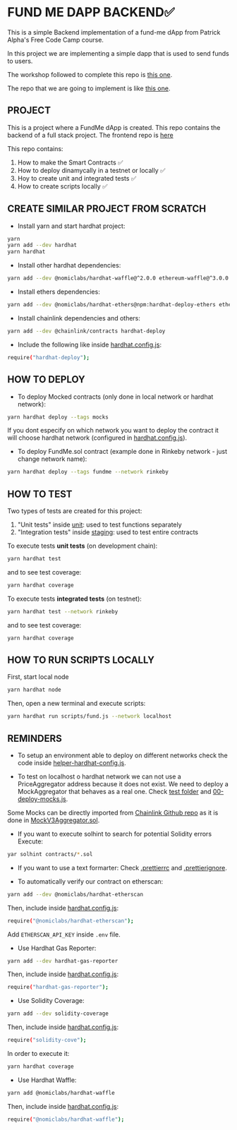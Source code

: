 # FUND ME DAPP BACKEND✅

This is a simple Backend implementation of a fund-me dApp from Patrick Alpha's Free Code Camp course.

In this project we are implementing a simple dapp that is used to send funds to users.

The workshop followed to complete this repo is [this one](https://github.com/PatrickAlphaC/hardhat-fund-me-fcc).

The repo that we are going to implement is like [this one](https://www.youtube.com/watch?v=gyMwXuJrbJQ&t=15996s).

## PROJECT

This is a project where a FundMe dApp is created. This repo contains the backend of a full stack project. The frontend repo is [here](https://github.com/JMariadlcs/html-fund-me-fcc)

This repo contains:

1. How to make the Smart Contracts ✅
2. How to deploy dinamycally in a testnet or locally ✅
3. Hoy to create unit and integrated tests ✅
4. How to create scripts locally ✅

## CREATE SIMILAR PROJECT FROM SCRATCH

-   Install yarn and start hardhat project:

```bash
yarn
yarn add --dev hardhat
yarn hardhat
```

-   Install other hardhat dependencies:

```bash
yarn add --dev @nomiclabs/hardhat-waffle@^2.0.0 ethereum-waffle@^3.0.0 chai@^4.2.0 @nomiclabs/hardhat-ethers@^2.0.0 ethers@^5.0.0 @nomiclabs/hardhat-etherscan@^3.0.0 dotenv@^16.0.0 eslint@^7.29.0 eslint-config-prettier@^8.3.0 eslint-config-standard@^16.0.3 eslint-plugin-import@^2.23.4 eslint-plugin-node@^11.1.0 eslint-plugin-prettier@^3.4.0 eslint-plugin-promise@^5.1.0 hardhat-gas-reporter@^1.0.4 prettier@^2.3.2 prettier-plugin-solidity@^1.0.0-beta.13 solhint@^3.3.6 solidity-coverage@^0.7.16
```

-   Install ethers dependencies:

```bash
yarn add --dev @nomiclabs/hardhat-ethers@npm:hardhat-deploy-ethers ethers
```

-   Install chainlink dependencies and others:

```bash
yarn add --dev @chainlink/contracts hardhat-deploy
```

-   Include the following like inside [hardhat.config.js](https://github.com/JMariadlcs/fund-me-dapp/blob/main/hardhat.config.js):

```bash
require("hardhat-deploy");
```

## HOW TO DEPLOY

-   To deploy Mocked contracts (only done in local network or hardhat network):

```bash
yarn hardhat deploy --tags mocks
```

If you dont especify on which network you want to deploy the contract it will choose hardhat network (configured in [hardhat.config.js](https://github.com/JMariadlcs/fund-me-dapp/blob/main/hardhat.config.js)).

-   To deploy FundMe.sol contract (example done in Rinkeby network - just change network name):

```bash
yarn hardhat deploy --tags fundme --network rinkeby
```

## HOW TO TEST

Two types of tests are created for this project:

1. "Unit tests" inside [unit](https://github.com/JMariadlcs/fund-me-dapp/tree/main/test/unit): used to test functions separately
2. "Integration tests" inside [staging](https://github.com/JMariadlcs/fund-me-dapp/tree/main/test/staging): used to test entire contracts

To execute tests **unit tests** (on development chain):

```bash
yarn hardhat test
```

and to see test coverage:

```bash
yarn hardhat coverage
```

To execute tests **integrated tests** (on testnet):

```bash
yarn hardhat test --network rinkeby
```

and to see test coverage:

```bash
yarn hardhat coverage
```

## HOW TO RUN SCRIPTS LOCALLY

First, start local node

```bash
yarn hardhat node
```

Then, open a new terminal and execute scripts:

```bash
yarn hardhat run scripts/fund.js --network localhost
```

## REMINDERS

-   To setup an environment able to deploy on different networks check the code inside [helper-hardhat-config.js](https://github.com/JMariadlcs/fund-me-dapp/blob/main/helper-hardhat-config.js).

-   To test on localhost o hardhat network we can not use a PriceAggregator address because it does not exist. We need to deploy a MockAggregator that behaves as a real one. Check [test folder](https://github.com/JMariadlcs/fund-me-dapp/tree/main/contracts/test) and [00-deploy-mocks.js](https://github.com/JMariadlcs/fund-me-dapp/blob/main/deploy/00-deploy-mocks.js).

Some Mocks can be directly imported from [Chainlink Github repo](https://github.com/smartcontractkit/chainlink/tree/develop/contracts/src/v0.6/tests) as it is done in [MockV3Aggregator.sol](https://github.com/JMariadlcs/fund-me-dapp/blob/main/contracts/test/MockV3Aggregator.sol).

-   If you want to execute solhint to search for potential Solidity errors
    Execute:

```bash
yar solhint contracts/*.sol
```

-   If you want to use a text formarter:
    Check [.prettierrc](https://github.com/JMariadlcs/fund-me-dappp/blob/main/.prettierrc) and [.prettierignore](https://github.com/JMariadlcs/fund-me-dappp/blob/main/.prettierignore).

-   To automatically verify our contract on etherscan:

```bash
yarn add --dev @nomiclabs/hardhat-etherscan
```

Then, include inside [hardhat.config.js](https://github.com/JMariadlcs/fund-me-dapp/blob/main/helper-hardhat-config.js):

```bash
require("@nomiclabs/hardhat-etherscan");
```

Add `ETHERSCAN_API_KEY` inside `.env` file.

-   Use Hardhat Gas Reporter:

```bash
yarn add --dev hardhat-gas-reporter
```

Then, include inside [hardhat.config.js](https://github.com/JMariadlcs/fund-me-dapp/blob/main/helper-hardhat-config.js):

```bash
require("hardhat-gas-reporter");
```

-   Use Solidity Coverage:

```bash
yarn add --dev solidity-coverage
```

Then, include inside [hardhat.config.js](https://github.com/JMariadlcs/fund-me-dapp/blob/main/helper-hardhat-config.js):

```bash
require("solidity-cove");
```

In order to execute it:

```bash
yarn hardhat coverage
```

-   Use Hardhat Waffle:

```bash
yarn add @nomiclabs/hardhat-waffle
```

Then, include inside [hardhat.config.js](https://github.com/JMariadlcs/fund-me-dapp/blob/main/helper-hardhat-config.js):

```bash
require("@nomiclabs/hardhat-waffle");
```
